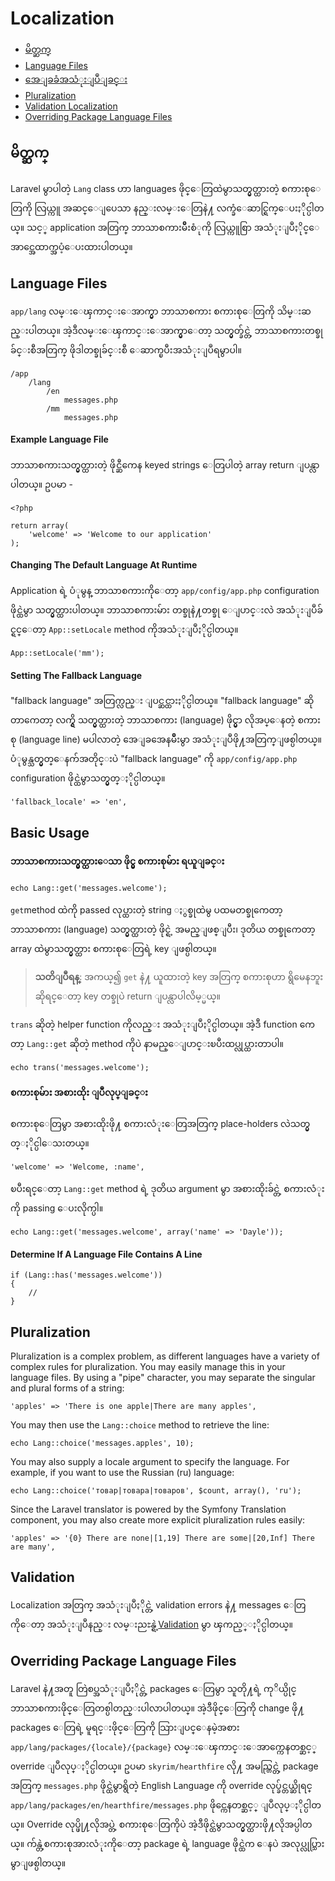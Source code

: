 # Localization

- [မိတ္ဆက္](#introduction)
- [Language Files](#language-files)
- [အေျခခံအသံုးျပဳျခင္း](#basic-usage)
- [Pluralization](#pluralization)
- [Validation Localization](#validation)
- [Overriding Package Language Files](#overriding-package-language-files)

<a name="introduction"></a>
## မိတ္ဆက္

Laravel မွာပါတဲ့ `Lang` class ဟာ languages ဖိုင္ေတြထဲမွာသတ္မွတ္ထားတဲ့ စကားစုေတြကို လြယ္ကူ အဆင္ေျပေသာ နည္းလမ္းေတြနဲ႔ လက္ခံေဆာင္ရြက္ေပးႏိုင္ပါတယ္။ သင့္ application အတြက္ ဘာသာစကားမ်ိဳးစံုကို လြယ္ကူစြာ အသံုးျပဳႏိုင္ေအာင္အေထာက္အပံ့ေပးထားပါတယ္။ 

<a name="language-files"></a>
## Language Files

`app/lang` လမ္းေၾကာင္းေအာက္မွာ ဘာသာစကား စကားစုေတြကို သိမ္းဆည္းပါတယ္။ အဲ့ဒီလမ္းေၾကာင္းေအာက္မွာေတာ့ သတ္မွတ္ခ်င္တဲ့ ဘာသာစကားတစ္ခုခ်င္းစီအတြက္ ဖိုဒါတစ္ခုခ်င္းစီ ေဆာက္ၿပီးအသံုးျပဳရမွာပါ။

	/app
		/lang
			/en
				messages.php
			/mm
				messages.php

#### Example Language File

ဘာသာစကားသတ္မွတ္ထားတဲ့ ဖိုင္ဆီကေန keyed strings ေတြပါတဲ့ array return ျပန္လာပါတယ္။ ဥပမာ -

	<?php

	return array(
		'welcome' => 'Welcome to our application'
	);

#### Changing The Default Language At Runtime

Application ရဲ့ ပံုမွန္ ဘာသာစကားကိုေတာ့ `app/config/app.php` configuration ဖိုင္ထဲမွာ သတ္မွတ္ထားပါတယ္။ ဘာသာစကားမ်ား တစ္ခုနဲ႔တစ္ခု ေျပာင္းလဲ အသံုးျပဳခ်င္ရင္ေတာ့ `App::setLocale` method ကိုအသံုးျပဳႏိုင္ပါတယ္။ 

	App::setLocale('mm');

#### Setting The Fallback Language

"fallback language" အတြက္လည္း ျပင္ဆင္ထားႏိုင္ပါတယ္။ "fallback language" ဆိုတာကေတာ့ လက္ရွိ သတ္မွတ္ထားတဲ့ ဘာသာစကား (language) ဖိုင္မွာ လိုအပ္ေနတဲ့ စကားစု (language line) မပါလာတဲ့ အေျခအေနမ်ိဳးမွာ အသံုးျပဳဖို႔အတြက္ျဖစ္ပါတယ္။ ပံုမွန္သတ္မွတ္ေနက်အတိုင္းပဲ "fallback language" ကို `app/config/app.php` configuration ဖိုင္ထဲမွာသတ္မွတ္ႏိုင္ပါတယ္။ 

	'fallback_locale' => 'en',

<a name="basic-usage"></a>
## Basic Usage

#### ဘာသာစကားသတ္မွတ္ထားေသာ ဖိုင္မွ စကားစုမ်ား ရယူျခင္း

	echo Lang::get('messages.welcome');

`get`method ထဲကို passed လုပ္ထားတဲ့ string ႏွစ္ခုထဲမွ ပထမတစ္ခုကေတာ့ ဘာသာစကား (language) သတ္မွတ္ထားတဲ့ ဖိုင္ရဲ့ အမည္ျဖစ္ျပီး၊ ဒုတိယ တစ္ခုကေတာ့ array ထဲမွာသတ္မွတ္ထား စကားစုေတြရဲ့ key ျဖစ္ပါတယ္။ 

> **သတိျပဳရန္**: အကယ္၍ `get` နဲ႔ ယူထားတဲ့ key အတြက္ စကားစုဟာ ရွိမေနဘူးဆိုရင္ေတာ့ key တစ္ခုပဲ return ျပန္လာပါလိမ့္မယ္။

`trans` ဆိုတဲ့ helper function ကိုလည္း အသံုးျပဳႏိုင္ပါတယ္။ အဲ့ဒီ function ကေတာ့ `Lang::get` ဆိုတဲ့ method ကိုပဲ နာမည္ေျပာင္းၿပီးထပ္လုပ္ထားတာပါ။ 

	echo trans('messages.welcome');

#### စကားစုမ်ား အစားထိုး ျပဳလုပ္ျခင္း

စကားစုေတြမွာ အစားထိုးဖို႔ စကားလံုးေတြအတြက္ place-holders လဲသတ္မွတ္ႏိုင္ပါေသးတယ္။

	'welcome' => 'Welcome, :name',

ၿပီးရင္ေတာ့ `Lang::get` method ရဲ့ ဒုတိယ argument မွာ အစားထိုးခ်င္တဲ့ စကားလံုးကို passing ေပးလိုက္ပါ။ 

	echo Lang::get('messages.welcome', array('name' => 'Dayle'));

#### Determine If A Language File Contains A Line

	if (Lang::has('messages.welcome'))
	{
		//
	}

<a name="pluralization"></a>
## Pluralization

Pluralization is a complex problem, as different languages have a variety of complex rules for pluralization. You may easily manage this in your language files. By using a "pipe" character, you may separate the singular and plural forms of a string:

	'apples' => 'There is one apple|There are many apples',

You may then use the `Lang::choice` method to retrieve the line:

	echo Lang::choice('messages.apples', 10);

You may also supply a locale argument to specify the language. For example, if you want to use the Russian (ru) language:

	echo Lang::choice('товар|товара|товаров', $count, array(), 'ru');

Since the Laravel translator is powered by the Symfony Translation component, you may also create more explicit pluralization rules easily:

	'apples' => '{0} There are none|[1,19] There are some|[20,Inf] There are many',


<a name="validation"></a>
## Validation

Localization အတြက္ အသံုးျပဳႏိုင္တဲ့ validation errors နဲ႔ messages ေတြကိုေတာ့ အသံုးျပဳနည္း လမ္းညႊန္ရဲ့<a href="/docs/validation#localization">Validation</a> မွာ ၾကည့္ႏိုင္ပါတယ္။

<a name="overriding-package-language-files"></a>
## Overriding Package Language Files

Laravel နဲ႔အတူ တြဲစပ္အသံုးျပဳႏိုင္တဲ့ packages ေတြမွာ သူတို႔ရဲ့ ကုိယ္ပိုင္ ဘာသာစကားဖိုင္ေတြတစ္ပါတည္းပါလာပါတယ္။ အဲ့ဒီဖိုင္ေတြကို change ဖို႔ packages ေတြရဲ့ မူရင္းဖိုင္ေတြကို သြားျပင္ေနမဲ့အစား `app/lang/packages/{locale}/{package}` လမ္းေၾကာင္းေအာက္ကေနတစ္ဆင့္ override ျပဳလုပ္ႏိုင္ပါတယ္။ ဥပမာ `skyrim/hearthfire` လို႔ အမည္တြင္တဲ့ package အတြက္ `messages.php` ဖိုင္ထဲမွာရွိတဲ့ English Language ကို override လုပ္ခ်င္တယ္ဆိုရင္ `app/lang/packages/en/hearthfire/messages.php` ဖိုင္ကေနတစ္ဆင့္ ျပဳလုပ္ႏိုင္ပါတယ္။ Override လုပ္ဖို႔လိုအပ္တဲ့ စကားစုေတြကိုပဲ အဲ့ဒီဖိုင္ထဲမွာသတ္မွတ္ထားဖို႔လိုအပ္ပါတယ္။ က်န္တဲ့စကားစုအားလံုးကိုေတာ့ package ရဲ့ language ဖိုင္ထဲက ေနပဲ အလုပ္လုပ္သြားမွာျဖစ္ပါတယ္။ 
